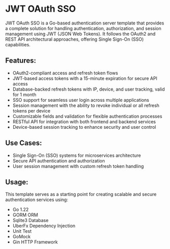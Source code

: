 # JWT OAuth SSO
JWT OAuth SSO is a Go-based authentication server template that provides a complete solution for handling authentication, authorization, and session management using JWT (JSON Web Tokens). It follows the OAuth2 and REST API architectural approaches, offering Single Sign-On (SSO) capabilities.

## Features:
* OAuth2-compliant access and refresh token flows
* JWT-based access tokens with a 15-minute expiration for secure API access
* Database-backed refresh tokens with IP, device, and user tracking, valid for 1 month
* SSO support for seamless user login across multiple applications
* Session management with the ability to revoke individual or all refresh tokens per device
* Customizable fields and validation for flexible authentication processes
* RESTful API for integration with both frontend and backend services
* Device-based session tracking to enhance security and user control

## Use Cases:
* Single Sign-On (SSO) systems for microservices architecture
* Secure API authentication and authorization
* User session management with custom refresh token handling

## Usage:
This template serves as a starting point for creating scalable and secure authentication services using: 
* Go 1.22
* GORM ORM
* Sqlite3 Database
* UberFx Dependency Injection
* Unit Test
* GoMock
* Gin HTTP Framework
